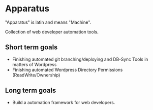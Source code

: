 Apparatus
======

"Apparatus" is latin and means "Machine".

Collection of web developer automation tools.

Short term goals
---
- Finishing automated git branching/deploying and DB-Sync Tools in matters of Wordpress
- Finishing automated Wordpress Directory Permissions (ReadWrite/Ownership)

Long term goals
---
- Build a automation framework for web developers.
